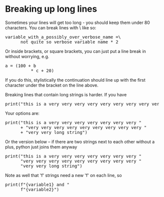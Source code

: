 Breaking up long lines
=====================

Sometimes your lines will get too long - you should keep them under 80 characters. 
You can break lines with \ like so:

<pre>variable_with_a_possibly_over_verbose_name =\
      not_quite_so_verbose_variable_name * 2
</pre>

Or inside brackets, or square brackets, you can just put a line break in without worrying, e.g. 

<pre>a = (100 + b
          * c + 20)
</pre>

If you do this, stylistically the continuation should line up with the first character under the bracket on the line above.

Breaking lines that contain long strings is harder. If you have

<pre>print("this is a very very very very very very very very very very very very very long string")
</pre>

Your options are:

<pre>
print("this is a very very very very very very very "
      + "very very very very very very very very very "
      + "very very long string")
</pre>

Or the version below – if there are two strings next to each other without a plus, python just joins them anyway

<pre>
print("this is a very very very very very very very "
      "very very very very very very very very very "
      "very very long string")
</pre>

Note as well that 'f' strings need a new 'f' on each line, so
<pre>
print(f"{variable1} and "
      f"{variable2}")
</pre>

